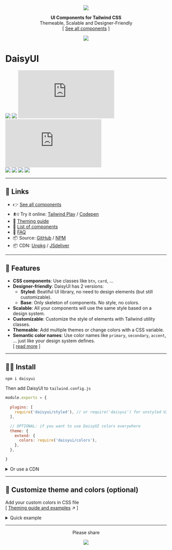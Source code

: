 <div align="center">

[![][logo-url]](#)  

**UI Components for Tailwind CSS**  
Themeable, Scalable and Designer-Friendly  
[ [See all components][demo-url] ]
  
[![][tweet]][tweet-url]  

</div>

# DaisyUI

[![][build]][build-url] [![][install-size]][install-size-url] [![][base-css]][base-css-url] [![][styled-css]][styled-css-url]  
[![][npm]][npm-url] [![][dl]][npm-url] [![][commit]][gh-url] [![][license]][license-url]

---

## 🔗 Links
- 👉 [See all components][demo-url]
- ⛹️‍♀️ Try it online: [Tailwind Play][tw-play-url] / [Codepen][codepen-url]
- 📘 [Theming guide][theming-url]
- 📘 [List of components][components-url]
- 📘 [FAQ][faq-url]
- 📦 Source: [GitHub][gh-url] / [NPM][npm-url]
- 📦 CDN: [Unpkg][unpkg-url] / [JSdeliver][jsdeliver-url]

---

## 🌼 Features   
- **CSS components**: Use classes like `btn`, `card`, ...
- **Designer-friendly**: DaisyUI has 2 versions:
  - **Styled**: Beatiful UI library, no need to design elements (but still customizable).
  - **Base**: Only skeleton of components. No style, no colors.
- **Scalable**: All your components will use the same style based on a design system.
- **Customizable**: Customize the style of elements with Tailwind utility classes.
- **Themeable**: Add multiple themes or change colors with a CSS variable.
- **Semantic color names**: Use color names like `primary`, `secondary`, `accent`, ... just like your design system defines.  
[ [read more][faq-url] ]

---

## 👩‍💻 Install   

```
npm i daisyui
```

Then add DaisyUI to `tailwind.config.js`
```js
module.exports = {
  
  plugins: [
    require('daisyui/styled'), // or require('daisyui') for unstyled UI
  ],

  // OPTIONAL: if you want to use DaisyUI colors everywhere
  theme: {
    extend: {
      colors: require('daisyui/colors'),
    },
  },

}
```


<details>
<summary>
  Or use a CDN
</summary>
(Not recommended for production)  

| Version | Description | URL |
| - | - | - |
| **Base** <br/> [![][base-css]][base-css-url] | Unstyled UI components <br/><sup>(Basic layout, no color, no visual style)</sup> | `https://unpkg.com/daisyui@latest/dist/base.css` |
| **Styled** <br/> [![][styled-css]][styled-css-url] | DaisyUI Styled UI components <br/><sup>(But you can't use DaisyUI colors on other elements)</sup> | `https://unpkg.com/daisyui@latest/dist/styled.css` |
| **Full** <br/> [![][full-css]][full-css-url] | Tailwind default style + DaisyUI styled UI components <br/><sup>(But it's a large file for production)</sup> | `https://unpkg.com/daisyui@latest/dist/full.css` |


</details>

---

## 🎨 Customize theme and colors (optional)  
Add your custom colors in CSS file  
[ [Theming guide and examples][theming-url] ↗︎ ]

<details>
<summary>
  Quick example
</summary>

```css
/* Values are HSL (hue, saturation, lightness) */
:root {
  --d: 0 0% 100%; /* default color */
  --p1: 340 82% 62%; /* Primary color - light */
  --p2: 340 82% 52%; /* Primary color - normal */
  --p3: 340 82% 42%; /* Primary color - dark */
  --s1: 262 52% 56%; /* Secondary color - light */
  --s2: 262 52% 46%; /* Secondary color - normal */
  --s3: 262 52% 36%; /* Secondary color - dark */
  --a1: 199 98% 58%; /* Accent color - light */
  --a2: 199 98% 48%; /* Accent color - normal */
  --a3: 199 98% 38%; /* Accent color - dark */
  --c1: 220 14% 96%; /* Content colors */
  --c2: 228 14% 93%;
  --c3: 220 15% 84%;
  --c4: 218 14% 65%;
  --c5: 220 14% 46%;
  --c6: 220 14% 37%;
  --c7: 219 14% 28%;
  --c8: 222 13% 19%;
  --c9: 223 14% 10%;
  --cp: 0 0% 100%; /* Foreground content color to use on a primary color */
  --cs: 0 0% 100%; /* Foreground content color to use on a secondary color */
  --ca: 0 0% 100%; /* Foreground content color to use on a accent color */
  --in: 207 90% 54%; /* Info */
  --su: 174 100% 29%; /* Success */
  --wa: 36 100% 50%; /* Warning */
  --er: 14 100% 57%; /* Error */
}
```

</details>

---
  
<div align="center">
  
  
Please share  
  
[![][tweet]][tweet-url]  

</div>



[install-size]: https://badgen.net/bundlephobia/min/daisyui?&color=purple
[base-css]: https://badgen.net/badgesize/normal/https/unpkg.com/daisyui/dist/base.css?label=base.css%20size&color=purple
[styled-css]: https://badgen.net/badgesize/normal/https/unpkg.com/daisyui/dist/styled.css?label=styled.css%20size&color=purple
[full-css]: https://badgen.net/badgesize/normal/https/unpkg.com/daisyui/dist/full.css?label=full.css%20size&color=purple
[build]: https://badgen.net/github/checks/saadeghi/daisyui?label=build
[npm]: https://badgen.net/npm/v/daisyui?label=version&icon=npm&color=purple
[dl]: https://badgen.net/npm/dt/daisyui?icon=npm&color=purple
[commit]: https://badgen.net/github/last-commit/saadeghi/daisyui?icon=github&color=purple
[license]: https://badgen.net/github/license/saadeghi/daisyui?color=purple
[tweet]: https://img.shields.io/twitter/url?style=social&url=https%3A%2F%2Fgithub.com%2Fsaadeghi%2Fdaisyui

[install-size-url]: https://bundlephobia.com/result?p=daisyui
[base-css-url]: https://unpkg.com/daisyui@latest/dist/base.css
[styled-css-url]: https://unpkg.com/daisyui@latest/dist/styled.css
[full-css-url]: https://unpkg.com/daisyui@latest/dist/full.css
[license-url]: https://github.com/saadeghi/daisyui/blob/master/LICENSE
[npm-url]: https://www.npmjs.com/package/daisyui
[gh-url]: https://github.com/saadeghi/daisyui
[tw-play-url]: https://play.tailwindcss.com/908kXKMIeO
[codepen-url]: https://codepen.io/saadeghi/pen/gOwWKvv
[unpkg-url]: https://unpkg.com/browse/daisyui/
[jsdeliver-url]: https://www.jsdelivr.com/package/npm/daisyui
[build-url]: https://github.com/saadeghi/daisyui/actions
[tweet-url]: https://twitter.com/intent/tweet?text=Checkout%20DaisyUI%20on%20github%20https://github.com/saadeghi/daisyui

[theming-url]: https://github.com/saadeghi/daisyui/blob/master/docs/theming.md
[faq-url]: https://github.com/saadeghi/daisyui/blob/master/docs/faq.md
[components-url]: https://github.com/saadeghi/daisyui/blob/master/docs/components.md
[demo-url]: https://daisyui.netlify.app/
[tailwind-url]: https://tailwindcss.com/
[logo-url]: https://raw.githubusercontent.com/saadeghi/files/main/daisyui/logo.svg

